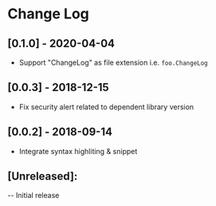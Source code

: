 # Change Log

## [0.1.0] - 2020-04-04
- Support "ChangeLog" as file extension i.e. `foo.ChangeLog`

## [0.0.3] - 2018-12-15
- Fix security alert related to dependent library version

## [0.0.2] - 2018-09-14
- Integrate syntax highliting & snippet

## [Unreleased]:
-- Initial release

